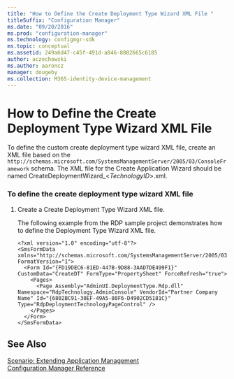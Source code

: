 ```yaml
---
title: "How to Define the Create Deployment Type Wizard XML File "
titleSuffix: "Configuration Manager"
ms.date: "09/20/2016"
ms.prod: "configuration-manager"
ms.technology: configmgr-sdk
ms.topic: conceptual
ms.assetid: 249a6d47-c45f-491d-a846-8082665c6185
author: aczechowski
ms.author: aaroncz
manager: dougeby
ms.collection: M365-identity-device-management
---
```

# How to Define the Create Deployment Type Wizard XML File
To define the custom create deployment type wizard XML file, create an XML file based on the `http://schemas.microsoft.com/SystemsManagementServer/2005/03/ConsoleFramework` schema. The XML file for the Create Application Wizard should be named CreateDeploymentWizard_\<*TechnologyID*>.xml.  

### To define the create deployment type wizard XML file  

1.  Create a Create Deployment Type Wizard XML file.  

     The following example from the RDP sample project demonstrates how to define the Deployment Type Wizard XML file.  

    ```  
    <?xml version="1.0" encoding="utf-8"?>  
    <SmsFormData xmlns="http://schemas.microsoft.com/SystemsManagementServer/2005/03/ConsoleFramework" FormatVersion="1">  
      <Form Id="{FD19DEC6-81ED-447B-9D88-3AAD7DE499F1}" CustomData="CreateDT" FormType="PropertySheet" ForceRefresh="true">  
        <Pages>  
          <Page Assembly="AdminUI.DeploymentType.Rdp.dll" Namespace="RdpTechnology.AdminConsole" VendorId="Partner Company Name" Id="{6802BC91-30EF-49A5-80F6-D4902CD5181C}" Type="RdpDeploymentTechnologyPageControl" />  
        </Pages>  
      </Form>  
    </SmsFormData>  
    ```  

## See Also  
 [Scenario: Extending Application Management](../../develop/apps/scenario--extending-application-management.md)   
 [Configuration Manager Reference](../../develop/reference/configuration-manager-reference.md)
